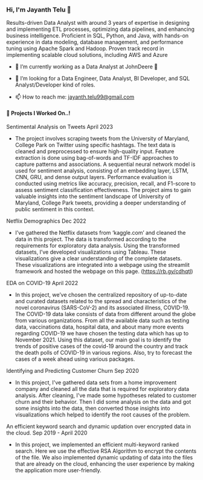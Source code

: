 ### Hi, I'm Jayanth Telu 👋
Results-driven Data Analyst with around 3 years of expertise in designing and implementing ETL processes, optimizing data pipelines, and enhancing business intelligence. Proficient in SQL, Python, and Java, with hands-on experience in data modeling, database management, and performance tuning using Apache Spark and Hadoop. Proven track record in implementing scalable cloud solutions, including AWS and Azure

- 🔭 I’m currently working as a Data Analyst at JohnDeere :tractor:
- 🤔 I’m looking for a Data Engineer, Data Analyst, BI Developer, and SQL Analyst/Developer kind of roles.
  
- 📫 How to reach me: jayanth.telu99@gmail.com

#### 🔭 Projects I Worked On..! 
Sentimental Analysis on Tweets                                                                                                                  April 2023    
- The project involves scraping tweets from the University of Maryland, College Park on Twitter using specific hashtags. The text data is cleaned and preprocessed to ensure high-quality input. Feature extraction is done using bag-of-words and TF-IDF approaches to capture patterns and associations. A sequential neural network model is used for sentiment analysis, consisting of an embedding layer, LSTM, CNN, GRU, and dense output layers. Performance evaluation is conducted using metrics like accuracy, precision, recall, and F1-score to assess sentiment classification effectiveness. The project aims to gain valuable insights into the sentiment landscape of University of Maryland, College Park tweets, providing a deeper understanding of public sentiment in this context.

Netflix Demographics                                                                                                                                           Dec 2022
- I’ve gathered the Netflix datasets from ‘kaggle.com’ and cleaned the data in this project. The data is transformed according to the requirements for exploratory data analysis. Using the transformed datasets, I’ve developed visualizations using Tableau. These visualizations give a clear understanding of the complete datasets. These visualizations are integrated into a webpage using the streamlit framework and hosted the webpage on this page. (https://rb.gy/cdhqtl)

EDA on COVID-19                                                                                                                                              April 2022
- In this project, we’ve chosen the centralized repository of up-to-date and curated datasets related to the spread and characteristics of the novel coronavirus (SARS-CoV-2) and its associated illness, COVID-19. The COVID-19 data lake consists of data from different around the globe from various organizations. From all the available data such as testing data, vaccinations data, hospital data, and about many more events regarding COVID-19 we have chosen the testing data which has up to November 2021. Using this dataset, our main goal is to identify the trends of positive cases of the covid-19 around the country and track the death polls of COVID-19 in various regions. Also, try to forecast the cases of a week ahead using various packages.

Identifying and Predicting Customer Churn                                                                                                                     Sep 2020
- In this project, I've gathered data sets from a home improvement company and cleaned all the data that is required for exploratory data analysis. After cleaning, I've made some hypotheses related to customer churn and their behavior. Then I did some analysis on the data and got some insights into the data, then converted those insights into visualizations which helped to identify the root causes of the problem.

An efficient keyword search and dynamic updation over encrypted data in the cloud.                                                                Sep 2019 - April 2020
- In this project, we implemented an efficient multi-keyword ranked search. Here we use the effective RSA Algorithm to encrypt the contents of the file. We also implemented dynamic updating of data into the files that are already on the cloud, enhancing the user experience by making the application more user-friendly.

                                                       
<!--
**jayanthtelu/jayanthtelu** is a ✨ _special_ ✨ repository because its `README.md` (this file) appears on your GitHub profile.

Here are some ideas to get you started:

- 🔭 I’m currently working on ...
- 🌱 I’m currently learning ...
- 👯 I’m looking to collaborate on ...
- 🤔 I’m looking for help with ...
- 💬 Ask me about ...
- 📫 How to reach me: ...
- 😄 Pronouns: ...
- ⚡ Fun fact: ...
-->
